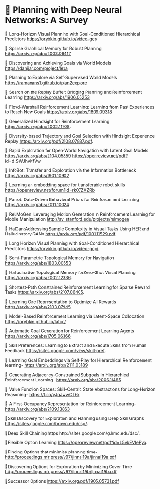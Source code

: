 # 📖 Planning with Deep Neural Networks: A Survey

📄 Long-Horizon Visual Planning with Goal-Conditioned Hierarchical Predictors
https://orybkin.github.io/video-gcp

📄 Sparse Graphical Memory for Robust Planning
https://arxiv.org/abs/2003.06417

📄 Discovering and Achieving Goals via World Models
https://danijar.com/project/lexa

📄 Planning to Explore via Self-Supervised World Models
https://ramanans1.github.io/plan2explore

📄 Search on the Replay Buffer: Bridging Planning and Reinforcement Learning
https://arxiv.org/abs/1906.05253

📄 Floyd-Warshall Reinforcement Learning: Learning from Past Experiences to Reach New Goals
https://arxiv.org/abs/1809.09318

📄 Generalized Hindsight for Reinforcement Learning
https://arxiv.org/abs/2002.11708.

📄 Diversity-based Trajectory and Goal Selection with Hindsight Experience Replay
https://arxiv.org/pdf/2108.07887.pdf.

📄 Rapid Exploration for Open-World Navigation with Latent Goal Models
https://arxiv.org/abs/2104.05859
https://openreview.net/pdf?id=d_SWJhyKfVw

📄 InfoBot: Transfer and Exploration via the Information Bottleneck
https://arxiv.org/abs/1901.10902

📄 Learning an embedding space for transferable robot skills
https://openreview.net/forum?id=rk07ZXZRb

📄 Parrot: Data-Driven Behavioral Priors for Reinforcement Learning
https://arxiv.org/abs/2011.10024

📄 ReLMoGen: Leveraging Motion Generation in Reinforcement Learning for Mobile Manipulation
http://svl.stanford.edu/projects/relmogen

📄 HalGan:Addressing Sample Complexity in Visual Tasks Using HER and Hallucinatory GANs
https://arxiv.org/pdf/1901.11529.pdf

📄 Long Horizon Visual Planning with Goal-Conditioned Hierarchical Predictors
https://orybkin.github.io/video-gcp/

📄 Semi-Parametric Topological Memory for Navigation
https://arxiv.org/abs/1803.00653

📄 Hallucinative Topological Memory forZero-Shot Visual Planning
https://arxiv.org/abs/2002.12336.

📄 Shortest-Path Constrained Reinforcement Learning for Sparse Reward Tasks
https://arxiv.org/abs/2107.06405.

📄 Learning One Representation to Optimize All Rewards 
https://arxiv.org/abs/2103.07945.

📄 Model-Based Reinforcement Learning via Latent-Space Collocation
https://orybkin.github.io/latco/

📄 Automatic Goal Generation for Reinforcement Learning Agents
https://arxiv.org/abs/1705.06366

📄 Skill Preferences: Learning to Extract and Execute Skills from Human Feedback
https://sites.google.com/view/skill-pref.

📄 Learning Goal Embeddings via Self-Play for Hierarchical Reinforcement learning-
https://arxiv.org/abs/2111.03189

📄 Generating Adjacency-Constrained Subgoals in Hierarchical Reinforcement Learning-
https://arxiv.org/abs/2006.11485 

📄 Value Function Spaces: Skill-Centric State Abstractions for Long-Horizon Reasoning- 
https://t.co/yJqJwwCT6r

📄 A First-Occupancy Representation for Reinforcement Learning-
https://arxiv.org/abs/2109.13863

📄Skill Discovery for Exploration and Planning using Deep Skill Graphs
 https://sites.google.com/brown.edu/dsg/.
 
📄Deep Skill Chaining https
 http://sites.google.com/g.hmc.edu/dsc/.
 
📄Flexible Option Learning
 https://openreview.net/pdf?id=L5vbEVIePyb.
 
📄Finding Options that minimize planning time-
 http://proceedings.mlr.press/v97/jinnai19a/jinnai19a.pdf
 
📄Discovering Options for Exploration by Minimizing Cover Time
http://proceedings.mlr.press/v97/jinnai19b/jinnai19b.pdf

📄Successor Options 
https://arxiv.org/pdf/1905.05731.pdf


 
 
 
 
 
 
 
 
 
 






















